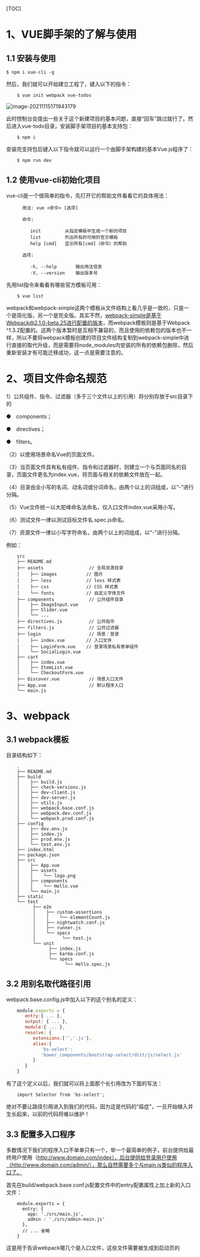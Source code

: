 [TOC]

# 1、VUE脚手架的了解与使用

## 1.1 安装与使用

```
$ npm i vue-cli -g
```



 然后，我们就可以开始建立工程了，键入以下的指令：



```
    $ vue init webpack vue-todos
```

![image-20211115171943179](..\pictures\2.png)

此时控制台会提出一些关于这个新建项目的基本问题，直接“回车”跳过就行了。然后进入vue-todo目录，安装脚手架项目的基本支持包：



```
    $ npm i
```



安装完支持包后键入以下指令就可以运行一个由脚手架构建的基本Vue.js程序了：



```
    $ npm run dev
```

## 1.2 使用vue-cli初始化项目



vue-cli是一个很简单的指令，先打开它的帮助文件看看它的具体用法：



```
      用法: vue <命令> [选项]

      命令:

         init         从指定模板中生成一个新的项目
         list         列出所有的可用的官方模板
         help [cmd]   显示所有[cmd]（命令）的帮助

      选项:

         -h, --help       输出用法信息
         -V, --version    输出版本号
```



先用list指令来看看有哪些官方模板可用：



```
    $ vue list
```

webpack和webpack-simple这两个模板从文件结构上看几乎是一致的，只是一个是简化版，另一个是完全版。其实不然，webpack-simple是基于Webpack@2.1.0-beta.25进行配置的版本，而webpack模板则是基于Webpack ^1.3.2配置的。这两个版本暂时是互相不兼容的，而且使用的依赖包的版本也不一样，所以不要将webpack模板创建的项目文件结构复制到webpack-simple中进行直接的取代升级，而是需要将node_modules内安装的所有的依赖包删除，然后重新安装才有可能迁移成功，这一点是需要注意的。

# 2、项目文件命名规范

1）公共组件、指令、过滤器（多于三个文件以上的引用）将分别存放于src目录下的



●　components；



●　directives；



●　filters。



（2）以使用场景命名Vue的页面文件。



（3）当页面文件具有私有组件、指令和过滤器时，则建立一个与页面同名的目录，页面文件更名为index.vue，将页面与相关的依赖文件放在一起。



（4）目录由全小写的名词、动名词或分词命名，由两个以上的词组成，以“-”进行分隔。



（5）Vue文件统一以大驼峰命名法命名，仅入口文件index.vue采用小写。



（6）测试文件一律以测试目标文件名.spec.js命名。



（7）资源文件一律以小写字符命名，由两个以上的词组成，以“-”进行分隔。



例如：



```
    src
    ├── README.md
    ├── assets                 // 全局资源目录
    │    ├── images           // 图片
    │    ├── less             // less 样式表
    │    ├── css              // CSS 样式表
    │    └── fonts            // 自定义字体文件
    ├── components             // 公共组件目录
    │    ├── ImageInput.vue
    │    ├── Slider.vue
    │    └── ...
    ├── directives.js          // 公共指令
    ├── filters.js             // 公共过滤器
    ├── login                  // 场景：登录
    │    ├── index.vue        // 入口文件
    │    ├── LoginForm.vue    // 登录场景私有表单组件
    │    └── SocialLogin.vue
    ├── cart
    │    ├── index.vue
    │    ├── ItemList.vue
    │    └── CheckoutForm.vue
    ├── Discover.vue           // 场景入口文件
    ├── App.vue                // 默认程序入口
    └── main.js
```

# 3、webpack

## 3.1 webpack模板

目录结构如下：

```
    .
    ├── README.md
    ├── build
    │    ├── build.js
    │    ├── check-versions.js
    │    ├── dev-client.js
    │    ├── dev-server.js
    │    ├── utils.js
    │    ├── webpack.base.conf.js
    │    ├── webpack.dev.conf.js
    │    └── webpack.prod.conf.js
    ├── config
    │    ├── dev.env.js
    │    ├── index.js
    │    ├── prod.env.js
    │    └── test.env.js
    ├── index.html
    ├── package.json
    ├── src
    │    ├── App.vue
    │    ├── assets
    │    │    └── logo.png
    │    ├── components
    │    │    └── Hello.vue
    │    └── main.js
    ├── static
    └── test
          ├── e2e
          │    ├── custom-assertions
          │    │    └── elementCount.js
          │    ├── nightwatch.conf.js
          │    ├── runner.js
          │    └── specs
          │          └── test.js
          └── unit
                ├── index.js
                ├── karma.conf.js
                └── specs
                      └── Hello.spec.js
```

## 3.2 用别名取代路径引用

webpack.base.config.js中加入以下的这个别名的定义：

```js
    module.exports = {
       entry:{ ... },
       output: { ... },
       module:{ ... },
       resolve: {
          extensions:['','.js'],
          alias:{
             'bs-select':
             'bower_components/bootstrap-select/dist/js/select.js'
          }
       }
    }  
```

有了这个定义以后，我们就可以将上面那个长引用改为下面的写法：

```
    import Selector from 'bs-select';
```

绝对不要让路径引用进入到我们的代码，因为这是代码的“癌症”，一旦开始植入并生长起来，以前的代码将难以维护！

## 3.3  配置多入口程序

多数情况下我们的程序入口不单单只有一个，举一个最简单的例子，前台提供给最终用户使用（http://www.domain.com/index），后台提供给登录用户使用（http://www.domain.com/admin/），那么自然需要多个与main.js类似的程序入口了。



首先在build/webpack.base.conf.js配置文件中的entry配置属性上加上新的入口文件：



```
    module.exports = {
      entry: {
        app: './src/main.js',
        admin : './src/admin-main.js'
      },
      // ... 省略
    }
```



这是用于告诉webpack哪几个是入口文件，这些文件需要被生成到启动页的<script>内。



vue-cli的webpack模板使用HtmlWebpackPlugin插件，生成HTML入口页面并自动将生成后的JS文件和CSS文件的引用地址写入到页内的<script>中。



这里就需要在build/webpack.dev.config.js文件内的plugins配置项内多配置一个HtmlWebpackPlugin插件，用于生成admin.html入口页。



```
    plugins:[
      // ... 省略

      // 这是原有的配置项，用于匹配注入app.js的输出脚本
      new HtmlWebpackPlugin({
        filename: process.env.NODE_ENV === 'testing'
          ? 'index.html'
          : config.build.index,
        template: 'index.html',
        chunks: ['app'], // 与原配置的不同的是要用chunks指定对应的entry
        inject: true,
         minify: {
          removeComments: true,
          collapseWhitespace: true,
          removeAttributeQuotes: true
        },
        chunksSortMode: 'dependency'
      }),
      

// 这是新增项，用于匹配注入admin.js的输出脚本
      new HtmlWebpackPlugin({
        filename: process.env.NODE_ENV === 'testing'
          ? 'admin.html'
          : config.build.admin,
        template: 'index.html',
        chunks: ['admin'],
        inject: true,
        minify: {
          removeComments: true,
          collapseWhitespace: true,
          removeAttributeQuotes: true
        },
        chunksSortMode: 'dependency'
      }),
    ]
```

需要强调一点的是，这里的HtmlWebpackPlugin配置必须用chunks指定在上文entry内对应的入口文件的别名。



关于HtmlWebpackPlugin更多配置内容可以参考：https://github.com/kangax/html-minifier#options-quick-reference。



还有就是得将同样的配置加入到生产环境专用的webpack配置文件webpack.prod.conf.js中，否则当我们运行npm run build时是不会输出admin.js和admin.html这两个入口文件的（由于配置内容相同这里就不再重复了）。



最后，如果使用了vue-router就得对connect-history-api-fallback插件的配置进行修改，否则原有的默认配置只会将所有的请求转发给index.html，这样就会导致History API没有办法正确地将请求指向admin.html，导致热加载失败，具体做法如下所述。



打开dev-server.js文件，将app.use(require('connect-history-api-fallback')())配置改为以下的方式：



```
    // handle fallback for HTML5 history API
    var history = require('connect-history-api-fallback')
    // app.use(require('connect-history-api-fallback')())
     app.use(history({
      rewrites: [
        { from: /^\/admin\/.*$/, to: '/admin.html' }
      ]
    

}));
```

# 4、路由与页面间导航

## 4.1 路由的名称引用取代URL的直接引用

 <router-link :to="{ name : 'Home' }">

## 4.2 动态路由

```
   routes: [{
        name:'BookDetails',
        path:'/books/:id'
        component: BookDetails
       }
    ]
```



 这样定义以后，vue-router就会自动匹配所有/books/1、/books/2、…、/books/n形式的路由模式，因为这样定义的路由的数量是不确定的，所以也被称为“动态路由”。

在<router-link>中我们就可以加入一个params的属性来指定具体的参数值：



```
    <router-link :to="{name:'BookDetails', params: { id: 1 }}">
        <!-- ... -->
    </router-link>
```



如果同时要传递多个参数，只要按以上的命名方法来加入参数，传递时在params中对应地声明参数值即可，vue-router只要匹配到路由模式的定义就会自动对参数进行分解取值。



那在图书详情页内又如何从路由中重新将这个:id参数读取出来呢？做法非常简单，可以通过$router.params这个属性获取指定的参数值，例如：



```
    export default {
        created () {
           const bookID = this.$router.params.id
        }
    }
```



顺便提一下，当使用路由参数时，例如从/books/1导航到books/2，原来的组件实例会被复用。因为两个路由都渲染同一个组件，比起销毁再创建，复用则显得更加高效。不过，这也意味着**组件的生命周期钩子不会再被调用** ，也就是说created、mounted等钩子函数在页面第二次加载时将失效。那么，当复用组件时，想对路由参数的变化做出响应的话，就需要在watch对象内添加对$route对象变化的跟踪函数：



```
    export default {
      template: '...',
      watch: {
        '$route' (to, from) {
          // 对路由变化作出响应
        }
      }
    }
```



$router.params定义的参数必然是整个路由的其中一部分，vue-router还可以让我们使用“/path?参数=值”的方式，也就是俗称的查询字符串（Query string）传递数据。如果要从$router中读取Query string的参数，可以使用$router.query.参数名的方式读取。除了params和query，vue-router还提供一种常量参数定义meta，我们可以在路由定义中先定义meta的值，然后在路由实例中通过$router.meta参数获取具体常量值。

## 4.3 路由切页动画

# 5、 history的控制

另外有一点需要附加说明，当我们在使用HTML5的History模式的时候，每次路由的改变都会被“推”（push）到导航历史中保留，在某些情况下我们并不需要浏览器这样做，而是希望它能将原有的记录进行替换，那么我们就要了解<router-link>是如何通过编程方式控制路由进行导航的。首先Vue实例内有一个$router对象，这个对象会提供三个方法，<router-link>则是用两种属性来对应这三个方法的调用：



| **router的方法** | **属　性** | **说　明**               |
| ---------------- | ---------- | ------------------------ |
| push()           | —          | 默认调用此方法           |
| append()         | append     | 将目标URL追加到当前URL下 |
| replace()        | replace    | 以目标URL替换现有的URL   |



设置replace属性的话，当点击时，会调用router.replace()而不是router.push()，于是导航后不会留下History记录。



```
    <router-link :to="{ name: 'Home' }" replace></router-link>
```



设置append属性后，则在当前（相对）路径前添加基路径。例如，我们从/a导航到一个相对路径b，如果没有配置append，则路径为/b，如果配置了，则为/a/b。



```
     <router-link :to="{ path: 'relative/path' }" append></router-link>
```



你可能会对此感到一些疑惑，到底这个URL的替换与追加有什么实际的作用与意义呢？举一个非常简单的例子你就可以理解了，如果你的Vue程序运行于微信客户端，按照用户一般的使用习惯，如果要回退到上一页，就会点击微信左上角的“返回”按钮，这个时候History API就会起作用，它就会默认返回至上一次执行push的那条历史路径上。如果导航至一个修改个人信息的页面，然后这个页面下又有其他子页，在这些子页中如果执行了一次push返回到个人信息页，那么用户点击左上角的“返回”按钮就不是向上一个页返回，而是返回到子页内，显然这并不是我们想看到的。简单点说，push、append和replace是直接控制访问路由在History上历史记录的插入和更新方式的，如果用户点击浏览器的前进与后退，就会激发浏览器从这个History中查找下一个路由的位置是什么。